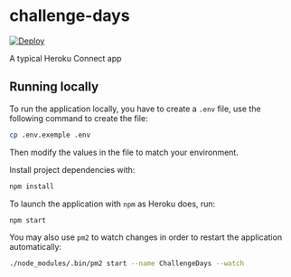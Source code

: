 # challenge-days

[![Deploy](https://www.herokucdn.com/deploy/button.png)](https://heroku.com/deploy)

A typical Heroku Connect app

## Running locally

To run the application locally, you have to create a `.env` file, use the following command to create the file:

```sh
cp .env.exemple .env
```

Then modify the values in the file to match your environment.

Install project dependencies with:

```sh
npm install
```

To launch the application with `npm` as Heroku does, run:

```sh
npm start
```

You may also use `pm2` to watch changes in order to restart the application automatically:

```sh
./node_modules/.bin/pm2 start --name ChallengeDays --watch
```

